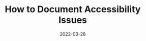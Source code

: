 ---
date: 2022-03-28
permalink: false
publisher: convergeaccess1
tags:
  - accessibility
  - documentation
target_url: https://convergeaccessibility.com/2022/03/28/how-to-document-accessibility-issues-part-2/
title: How to Document Accessibility Issues
---